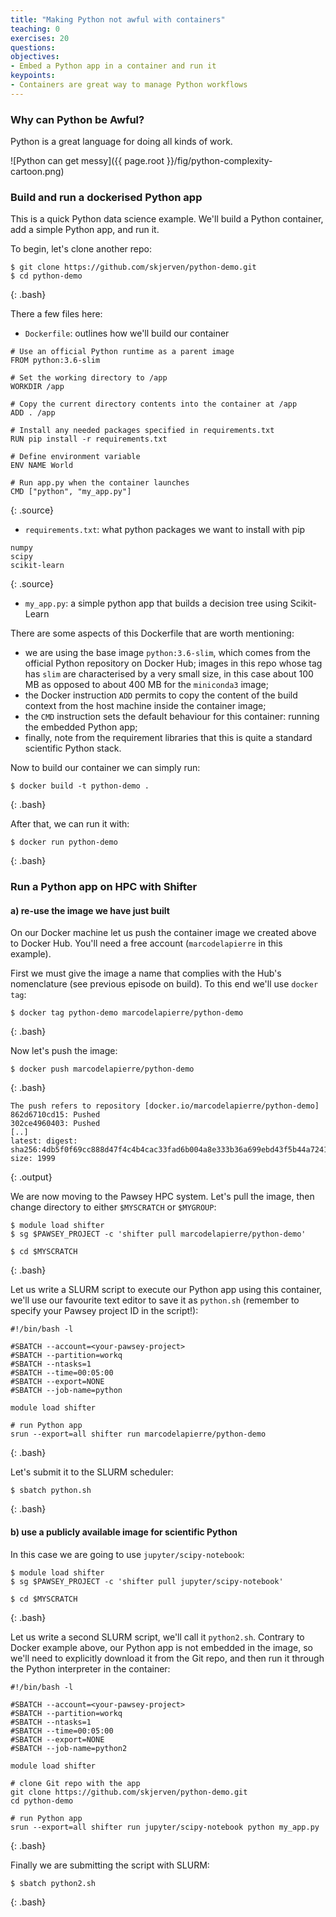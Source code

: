 ```yaml
---
title: "Making Python not awful with containers"
teaching: 0
exercises: 20
questions:
objectives:
- Embed a Python app in a container and run it
keypoints:
- Containers are great way to manage Python workflows
---
```


### Why can Python be Awful? ###

Python is a great language for doing all kinds of work.

![Python can get messy]({{ page.root }}/fig/python-complexity-cartoon.png)


### Build and run a dockerised Python app ###

This is a quick Python data science example.  We'll build a Python container, add a simple Python app, and run it.

To begin, let's clone another repo:

```
$ git clone https://github.com/skjerven/python-demo.git
$ cd python-demo
```
{: .bash}

There a few files here:

* `Dockerfile`: outlines how we'll build our container

```
# Use an official Python runtime as a parent image
FROM python:3.6-slim

# Set the working directory to /app
WORKDIR /app

# Copy the current directory contents into the container at /app
ADD . /app

# Install any needed packages specified in requirements.txt
RUN pip install -r requirements.txt

# Define environment variable
ENV NAME World

# Run app.py when the container launches
CMD ["python", "my_app.py"]
```
{: .source}

* `requirements.txt`: what python packages we want to install with pip

```
numpy
scipy
scikit-learn
```
{: .source}

* `my_app.py`: a simple python app that builds a decision tree using Scikit-Learn

There are some aspects of this Dockerfile that are worth mentioning:

* we are using the base image `python:3.6-slim`, which comes from the official Python repository on Docker Hub; images in this repo whose tag has `slim` are characterised by a very small size, in this case about 100 MB as opposed to about 400 MB for the `miniconda3` image;
* the Docker instruction `ADD` permits to copy the content of the build context from the host machine inside the container image;
* the `CMD` instruction sets the default behaviour for this container: running the embedded Python app;
* finally, note from the requirement libraries that this is quite a standard scientific Python stack.

Now to build our container we can simply run:

```
$ docker build -t python-demo .
```
{: .bash}

After that, we can run it with:

```
$ docker run python-demo
```
{: .bash}


### Run a Python app on HPC with Shifter ###

#### a) re-use the image we have just built ####

On our Docker machine let us push the container image we created above to Docker Hub. You'll need a free account (`marcodelapierre` in this example).

First we must give the image a name that complies with the Hub's nomenclature (see previous episode on build). To this end we'll use `docker tag`:

```
$ docker tag python-demo marcodelapierre/python-demo
```
{: .bash}

Now let's push the image:

```
$ docker push marcodelapierre/python-demo
```
{: .bash}

```
The push refers to repository [docker.io/marcodelapierre/python-demo]
862d6710cd15: Pushed 
302ce4960403: Pushed 
[..]
latest: digest: sha256:4db5f0f69cc888d47f4c4b4cac33fad6b004a8e333b36a699ebd43f5b44a7241 size: 1999
```
{: .output}

We are now moving to the Pawsey HPC system. Let's pull the image, then change directory to either `$MYSCRATCH` or `$MYGROUP`:

```
$ module load shifter
$ sg $PAWSEY_PROJECT -c 'shifter pull marcodelapierre/python-demo'

$ cd $MYSCRATCH
```
{: .bash}

Let us write a SLURM script to execute our Python app using this container, we'll use our favourite text editor to save it as `python.sh` (remember to specify your Pawsey project ID in the script!): 

```
#!/bin/bash -l

#SBATCH --account=<your-pawsey-project>
#SBATCH --partition=workq
#SBATCH --ntasks=1
#SBATCH --time=00:05:00
#SBATCH --export=NONE
#SBATCH --job-name=python

module load shifter

# run Python app
srun --export=all shifter run marcodelapierre/python-demo
```
{: .bash}

Let's submit it to the SLURM scheduler:

```
$ sbatch python.sh
```
{: .bash}

#### b) use a publicly available image for scientific Python ####

In this case we are going to use `jupyter/scipy-notebook`:

```
$ module load shifter
$ sg $PAWSEY_PROJECT -c 'shifter pull jupyter/scipy-notebook'

$ cd $MYSCRATCH
```
{: .bash}

Let us write a second SLURM script, we'll call it `python2.sh`. Contrary to Docker example above, our Python app is not embedded in the image, so we'll need to explicitly download it from the Git repo, and then run it through the Python interpreter in the container:

```
#!/bin/bash -l

#SBATCH --account=<your-pawsey-project>
#SBATCH --partition=workq
#SBATCH --ntasks=1
#SBATCH --time=00:05:00
#SBATCH --export=NONE
#SBATCH --job-name=python2

module load shifter

# clone Git repo with the app
git clone https://github.com/skjerven/python-demo.git
cd python-demo

# run Python app
srun --export=all shifter run jupyter/scipy-notebook python my_app.py
```
{: .bash}

Finally we are submitting the script with SLURM:

```
$ sbatch python2.sh
```
{: .bash}


